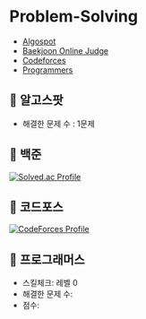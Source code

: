 # Problem-Solving

- [Algospot](https://algospot.com/)
- [Baekjoon Online Judge](https://www.acmicpc.net/) 
- [Codeforces](https://codeforces.com/)
- [Programmers](https://programmers.co.kr/)

## 📌 알고스팟
- 해결한 문제 수 : 1문제

## 📌 백준 
[![Solved.ac Profile](http://mazassumnida.wtf/api/v2/generate_badge?boj=hjlee6824)](https://solved.ac/hjlee6824/)

## 📌 코드포스
[![CodeForces Profile](https://cf.leed.at?id=hjlee6824)](https://codeforces.com/profile/hjlee6824)

## 📌 프로그래머스
- 스킬체크: 레벨 0
- 해결한 문제 수: 
- 점수: